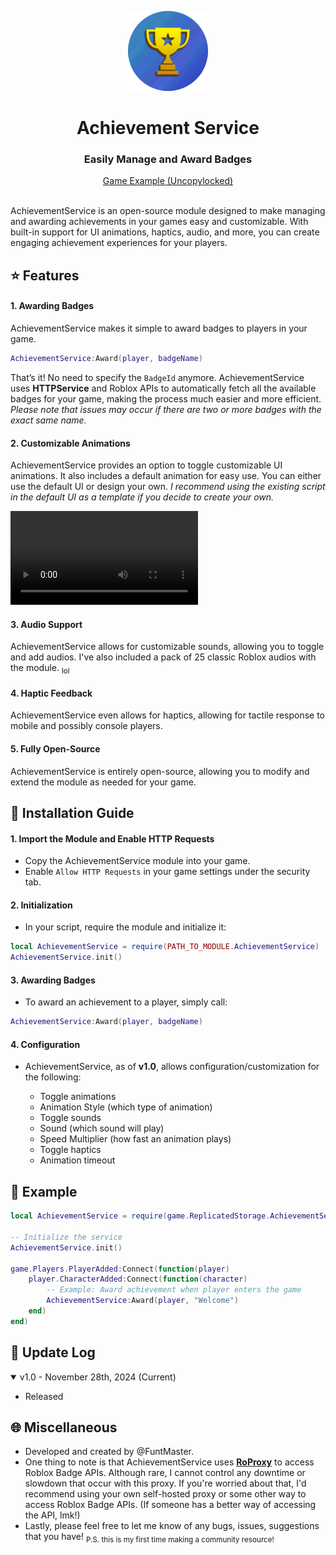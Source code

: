 <div align="center">

![](https://github.com/funtmaster/AchievementService/blob/3abaf995c03c670bdd45e2a9a4ede302532adbd4/Logo.png)

</div>

<div align="center"><h1>Achievement Service</h1></div>
<div align="center"><h3>Easily Manage and Award Badges</h3></div>
<div align="center"><a href="https://www.roblox.com/games/127054146251804/AchievementService">Game Example (Uncopylocked)</a></div>

<br>AchievementService is an open-source module designed to make managing and awarding achievements in your games easy and customizable. With built-in support for UI animations, haptics, audio, and more, you can create engaging achievement experiences for your players.

<h2>⭐ Features</h2>

<h4> 1. Awarding Badges</h4>
AchievementService makes it simple to award badges to players in your game.

```lua
AchievementService:Award(player, badgeName)
```
That’s it! No need to specify the `BadgeId` anymore. AchievementService uses **HTTPService** and Roblox APIs to automatically fetch all the available badges for your game, making the process much easier and more efficient. *Please note that issues may occur if there are two or more badges with the exact same name.*


<h4> 2. Customizable Animations</h4>
AchievementService provides an option to toggle customizable UI animations. It also includes a default animation for easy use. You can either use the default UI or design your own. <i>I recommend using the existing script in the default UI as a template if you decide to create your own.</i>

![](https://github.com/funtmaster/AchievementService/blob/2efe12046beb4afb46980db811b31e24255d179b/Animation.mov)

<h4> 3. Audio Support</h4>
AchievementService allows for customizable sounds, allowing you to toggle and add audios. I've also included a pack of 25 classic Roblox audios with the module. <sub>lol</sub>

<h4> 4. Haptic Feedback</h4>
AchievementService even allows for haptics, allowing for tactile response to mobile and possibly console players.

<h4> 5. Fully Open-Source</h4>
AchievementService is entirely open-source, allowing you to modify and extend the module as needed for your game.

<h2>🔨 Installation Guide</h2>
<h4>1. Import the Module and Enable HTTP Requests</h4>

* Copy the AchievementService module into your game.
* Enable `Allow HTTP Requests` in your game settings under the security tab.

<h4>2. Initialization</h4>

* In your script, require the module and initialize it:
```lua
local AchievementService = require(PATH_TO_MODULE.AchievementService)
AchievementService.init()
```

<h4>3. Awarding Badges</h4>

* To award an achievement to a player, simply call:
```lua
AchievementService:Award(player, badgeName)
```

<h4>4. Configuration</h4>

* AchievementService, as of **v1.0**, allows configuration/customization for the following:

  * Toggle animations
   * Animation Style (which type of animation)
   * Toggle sounds
  * Sound (which sound will play)
  * Speed Multiplier (how fast an animation plays)
  * Toggle haptics
  * Animation timeout

<h2>🧠 Example</h2>

```lua
local AchievementService = require(game.ReplicatedStorage.AchievementService)

-- Initialize the service
AchievementService.init()

game.Players.PlayerAdded:Connect(function(player)
    player.CharacterAdded:Connect(function(character)
        -- Example: Award achievement when player enters the game
        AchievementService:Award(player, "Welcome")
    end)
end)
```

<h2>📜 Update Log</h2>


<details open>
<summary>v1.0 - November 28th, 2024 (Current)</summary>

  * Released
</details>

<h2>🌐 Miscellaneous</h2>

* Developed and created by @FuntMaster.
* One thing to note is that AchievementService uses **[RoProxy](https://devforum.roblox.com/t/roproxycom-a-free-rotating-proxy-for-roblox-apis/1508367)** to access Roblox Badge APIs. Although rare, I cannot control any downtime or slowdown that occur with this proxy. If you're worried about that, I'd recommend using your own self-hosted proxy or some other way to access Roblox Badge APIs. (If someone has a better way of accessing the API, lmk!)
* Lastly, please feel free to let me know of any bugs, issues, suggestions that you have!
<sub>P.S. this is my first time making a community resource!</sub>
